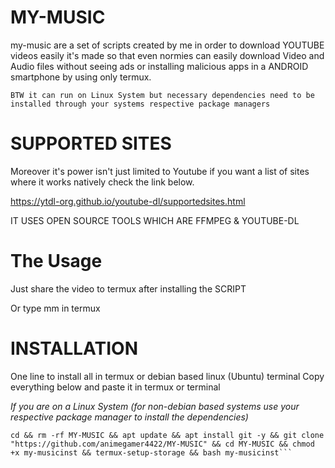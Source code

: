 # MY-MUSIC
my-music are a set of scripts created by me in order to download YOUTUBE videos easily it's made so that even normies can easily download Video and Audio files without seeing ads or installing malicious apps in a ANDROID smartphone by using only termux.

`BTW it can run on Linux System but necessary dependencies need to be installed through your systems respective package managers`

# SUPPORTED SITES

Moreover it's power isn't just limited to Youtube if you want a list of sites where it works natively check the link below.

https://ytdl-org.github.io/youtube-dl/supportedsites.html

IT USES OPEN SOURCE TOOLS WHICH ARE FFMPEG & YOUTUBE-DL

# The Usage 

Just share the video to termux after installing the SCRIPT

Or type mm in termux

# INSTALLATION
One line to install all in termux or debian based linux (Ubuntu) terminal
Copy everything below and paste it in termux or terminal

*If you are on a Linux System (for non-debian based systems use your respective package manager to install the dependencies)*


```
cd && rm -rf MY-MUSIC && apt update && apt install git -y && git clone "https://github.com/animegamer4422/MY-MUSIC" && cd MY-MUSIC && chmod +x my-musicinst && termux-setup-storage && bash my-musicinst```
